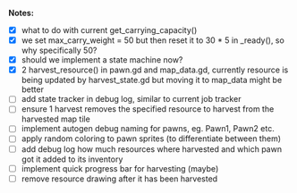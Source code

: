 
**Notes:**

- [x] what to do with current get_carrying_capacity()
- [x] we set max_carry_weight = 50 but then reset it to 30 * 5 in _ready(), so why specifically 50?
- [x] should we implement a state machine now?
- [x] 2 harvest_resource() in pawn.gd and map_data.gd, currently resource is being updated by harvest_state.gd but moving it to map_data might be better
- [ ] add state tracker in debug log, similar to current job tracker
- [ ] ensure 1 harvest removes the specified resource to harvest from the harvested map tile
- [ ] implement autogen debug naming for pawns, eg. Pawn1, Pawn2 etc.
- [ ] apply random coloring to pawn sprites (to differentiate between them)
- [ ] add debug log how much resources where harvested and which pawn got it added to its inventory
- [ ] implement quick progress bar for harvesting (maybe)
- [ ] remove resource drawing after it has been harvested
